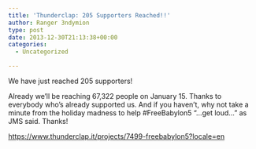 ```yaml
---
title: 'Thunderclap: 205 Supporters Reached!!'
author: Ranger 3ndymion
type: post
date: 2013-12-30T21:13:38+00:00
categories:
  - Uncategorized

---
```

We have just reached 205 supporters!

Already we&#8217;ll be reaching 67,322 people on January 15. Thanks to everybody who&#8217;s already supported us. And if you haven&#8217;t, why not take a minute from the holiday madness to help #FreeBabylon5 &#8220;&#8230;get loud&#8230;&#8221; as JMS said. Thanks!

<https://www.thunderclap.it/projects/7499-freebabylon5?locale=en>
